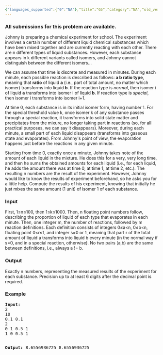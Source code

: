 ```yaml
---
{"languages_supported":{"0":"NA"},"title":"G5","category":"NA","old_version":true,"problem_code":"G5","tags":{"0":"NA"},"layout":"problem"}
---
```


<h3> All submissions for this problem are available. </h3><p>Johnny is preparing a chemical experiment for school. The experiment involves a certain number of different liquid chemical substances which have been mixed together and are currently reacting with each other. There are n different types of liquid substances. However, each substance appears in k different variants called isomers, and Johnny cannot distinguish between the different isomers...

</p><p>
We can assume that time is discrete and measured in minutes. During each minute, each possible reaction is described as follows: <strong>a b ratio type</strong>, meaning that <strong>ratio</strong> of liquid <strong>a</strong> (i.e., part of total amount, no matter which isomer) transforms into liquid <strong>b</strong>. If the reaction type is <em>normal</em>, then isomer i of liquid <strong>a</strong> transforms into isomer i of liquid <strong>b</strong>. If reaction type is <em>special</em>, then isomer i transforms into isomer i+1.

</p><p>
At time 0, each substance is in its initial isomer form, having number 1. For the special threshold value k, once isomer k of any substance passes through a special reaction, it transforms into solid state matter and precipitates from the mixure, no longer taking part in reactions (so, for all practical purposes, we can say it disappears). 
Moreover, during each minute, a small part of each liquid disappears (transforms into gaseous state and evaporates). From Johnny's point of view, the evaporation happens just before the reactions in any given minute. 

</p><p>Starting from time 0, exactly once a minute, Johnny takes note of the amount of each liquid in the mixture. He does this for a very, very long time, and then he sums the obtained amounts for each liquid (i.e., for each liquid, he adds the amount there was at time 0, at time 1, at time 2, etc.). The resulting n numbers are the result of the experiment. However, Johnny would like to know the results of experiment beforehand, so he asks you for a little help. Compute the results of his experiment, knowing that initially he just mixes the same amount (1 unit) of isomer 1 of each substance.</p>
<h3>Input</h3>
<p>First, 1&#8804;n&#8804;100, then 1&#8804;k&#8804;1000.  Then, n floating point numbers follow, describing the proportion of liquid of each type that evaporates in each minute. Then, one integer m, the number of reactions, followed by m reaction definitions. Each definition consists of integers 0&#8804;a&lt;n, 0&#8804;b&lt;n, floating point 0&lt;r&#8804;1, and integer s=0 or 1,  meaning that part r of the total amount of liquid a transforms into liquid b every minute (in the normal way if s=0, and in a special reaction, otherwise). No two pairs (a,b) are the same between definitions, i.e., always a != b.</p>
<h3>Output</h3>
<p>Exactly n numbers, representing the measured results of the experiment for each substance. Precision up to at least 6 digits after the decimal point is required.</p>
<h3>Example</h3>
<pre><strong>Input:</strong>
2
10
0.1 0.1
2
0 1 0.5 1
1 0 0.5 1

<strong>Output:</strong>
8.6556936725 8.6556936725 
</pre>    